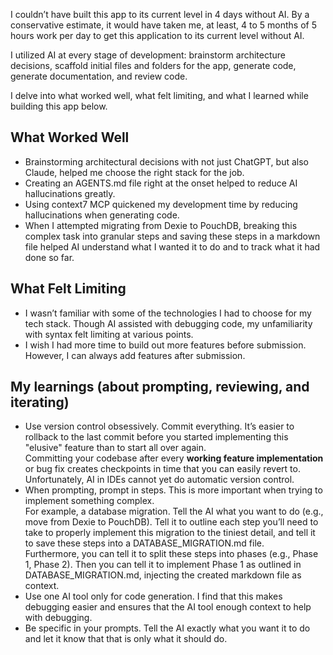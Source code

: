 I couldn’t have built this app to its current level in 4 days without AI. By a conservative estimate, it would have taken me, at least, 4 to 5 months of 5 hours work per day to get this application to its current level without AI.

I utilized AI at every stage of development: brainstorm architecture decisions, scaffold initial files and folders for the app, generate code, generate documentation, and review code.

I delve into what worked well, what felt limiting, and what I learned while building this app below.

## What Worked Well
- Brainstorming architectural decisions with not just ChatGPT, but also Claude, helped me choose the right stack for the job.
- Creating an AGENTS.md file right at the onset helped to reduce AI hallucinations greatly.
- Using context7 MCP quickened my development time by reducing hallucinations when generating code.
- When I attempted migrating from Dexie to PouchDB, breaking this complex task into granular steps and saving these steps in a markdown file helped AI understand what I wanted it to do and to track what it had done so far.

## What Felt Limiting
- I wasn’t familiar with some of the technologies I had to choose for my tech stack. Though AI assisted with debugging code, my unfamiliarity with syntax felt limiting at various points.
- I wish I had more time to build out more features before submission. However, I can always add features after submission.

## My learnings (about prompting, reviewing, and iterating)
- Use version control obsessively. Commit everything. It’s easier to rollback to the last commit before you started implementing this "elusive" feature than to start all over again.<br>
Committing your codebase after every **working feature implementation** or bug fix creates checkpoints in time that you can easily revert to. Unfortunately, AI in IDEs cannot yet do automatic version control.
- When prompting, prompt in steps. This is more important when trying to implement something complex.<br>
For example, a database migration. Tell the AI what you want to do (e.g., move from Dexie to PouchDB). Tell it to outline each step you’ll need to take to properly implement this migration to the tiniest detail, and tell it to save these steps into a DATABASE_MIGRATION.md file.<br>
Furthermore, you can tell it to split these steps into phases (e.g., Phase 1, Phase 2). Then you can tell it to implement Phase 1 as outlined in DATABASE_MIGRATION.md, injecting the created markdown file as context.
- Use one AI tool only for code generation. I find that this makes debugging easier and ensures that the AI tool enough context to help with debugging.
- Be specific in your prompts. Tell the AI exactly what you want it to do and let it know that that is only what it should do.
